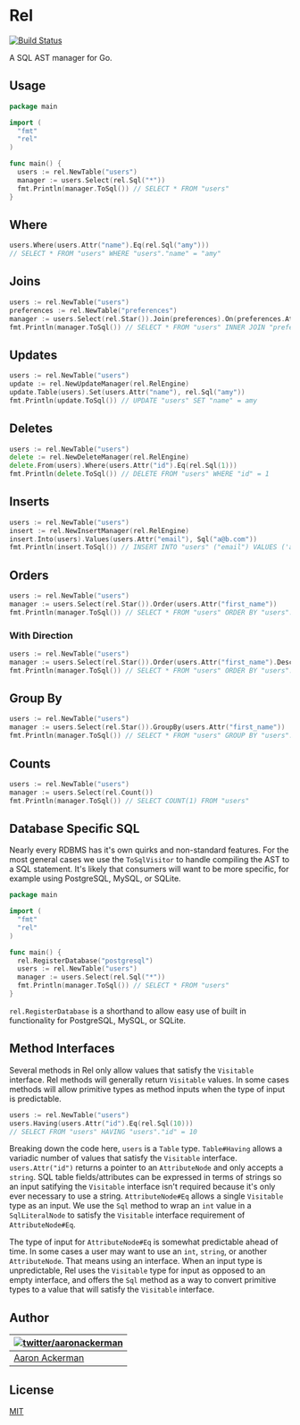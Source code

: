 # Rel

[![Build Status](https://travis-ci.org/aackerman/rel.png?branch=master)](https://travis-ci.org/aackerman/rel)

A SQL AST manager for Go.

## Usage

```go
package main

import (
  "fmt"
  "rel"
)

func main() {
  users := rel.NewTable("users")
  manager := users.Select(rel.Sql("*"))
  fmt.Println(manager.ToSql()) // SELECT * FROM "users"
}
```

## Where

```go
users.Where(users.Attr("name").Eq(rel.Sql("amy")))
// SELECT * FROM "users" WHERE "users"."name" = "amy"
```

## Joins

```go
users := rel.NewTable("users")
preferences := rel.NewTable("preferences")
manager := users.Select(rel.Star()).Join(preferences).On(preferences.Attr("user_id").Eq(users.Attr("user_id")))
fmt.Println(manager.ToSql()) // SELECT * FROM "users" INNER JOIN "preferences" ON "preferences"."user_id" = "users"."user_id"
```

## Updates

```go
users := rel.NewTable("users")
update := rel.NewUpdateManager(rel.RelEngine)
update.Table(users).Set(users.Attr("name"), rel.Sql("amy"))
fmt.Println(update.ToSql()) // UPDATE "users" SET "name" = amy
```

## Deletes

```go
users := rel.NewTable("users")
delete := rel.NewDeleteManager(rel.RelEngine)
delete.From(users).Where(users.Attr("id").Eq(rel.Sql(1)))
fmt.Println(delete.ToSql()) // DELETE FROM "users" WHERE "id" = 1
```

## Inserts

```go
users := rel.NewTable("users")
insert := rel.NewInsertManager(rel.RelEngine)
insert.Into(users).Values(users.Attr("email"), Sql("a@b.com"))
fmt.Println(insert.ToSql()) // INSERT INTO "users" ("email") VALUES ('a@b.com')
```

## Orders

```go
users := rel.NewTable("users")
manager := users.Select(rel.Star()).Order(users.Attr("first_name"))
fmt.Println(manager.ToSql()) // SELECT * FROM "users" ORDER BY "users"."first_name"
```

### With Direction

```go
users := rel.NewTable("users")
manager := users.Select(rel.Star()).Order(users.Attr("first_name").Desc())
fmt.Println(manager.ToSql()) // SELECT * FROM "users" ORDER BY "users"."first_name" DESC
```

## Group By

```go
users := rel.NewTable("users")
manager := users.Select(rel.Star()).GroupBy(users.Attr("first_name"))
fmt.Println(manager.ToSql()) // SELECT * FROM "users" GROUP BY "users"."first_name"
```

## Counts

```go
users := rel.NewTable("users")
manager := users.Select(rel.Count())
fmt.Println(manager.ToSql()) // SELECT COUNT(1) FROM "users"
```

## Database Specific SQL

Nearly every RDBMS has it's own quirks and non-standard features. For the most general cases we use the `ToSqlVisitor` to handle compiling the AST to a SQL statement. It's likely that consumers will want to be more specific, for example using PostgreSQL, MySQL, or SQLite.

```go
package main

import (
  "fmt"
  "rel"
)

func main() {
  rel.RegisterDatabase("postgresql")
  users := rel.NewTable("users")
  manager := users.Select(rel.Sql("*"))
  fmt.Println(manager.ToSql()) // SELECT * FROM "users"
}
```

`rel.RegisterDatabase` is a shorthand to allow easy use of built in functionality for PostgreSQL, MySQL, or SQLite.

## Method Interfaces

Several methods in Rel only allow values that satisfy the `Visitable` interface. Rel methods will generally return `Visitable` values. In some cases methods will allow primitive types as method inputs when the type of input is predictable.

```go
users := rel.NewTable("users")
users.Having(users.Attr("id").Eq(rel.Sql(10)))
// SELECT FROM "users" HAVING "users"."id" = 10
```

Breaking down the code here, `users` is a `Table` type. `Table#Having` allows a variadic number of values that satisfy the `Visitable` interface. `users.Attr("id")` returns a pointer to an `AttributeNode` and only accepts a `string`. SQL table fields/attributes can be expressed in terms of strings so an input satifying the `Visitable` interface isn't required because it's only ever necessary to use a string. `AttributeNode#Eq` allows a single `Visitable` type as an input. We use the `Sql` method to wrap an `int` value in a `SqlLiteralNode` to satisfy the `Visitable` interface requirement of `AttributeNode#Eq`.

The type of input for `AttributeNode#Eq` is somewhat predictable ahead of time. In some cases a user may want to use an `int`, `string`, or another `AttributeNode`. That means using an interface. When an input type is unpredictable, Rel uses the `Visitable` type for input as opposed to an empty interface, and offers the `Sql` method as a way to convert primitive types to a value that will satisfy the `Visitable` interface.

## Author

| [![twitter/_aaronackerman_](http://gravatar.com/avatar/c73ff9c7e654647b2b339d9e08b52143?s=70)](http://twitter.com/_aaronackerman_ "Follow @_aaronackerman_ on Twitter") |
|---|
| [Aaron Ackerman](https://twitter.com/_aaronackerman_) |

## License

[MIT](https://github.com/aackerman/rel/blob/master/LICENSE.md)
